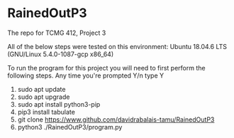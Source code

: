 # RainedOutP3
The repo for TCMG 412, Project 3

All of the below steps were tested on this environment: Ubuntu 18.04.6 LTS (GNU/Linux 5.4.0-1087-gcp x86_64)

To run the program for this project you will need to first perform the following steps. Any time you're prompted Y/n type Y
1. sudo apt update
2. sudo apt upgrade
3. sudo apt install python3-pip
4. pip3 install tabulate
5. git clone https://www.github.com/davidrabalais-tamu/RainedOutP3
6. python3 ./RainedOutP3/program.py
